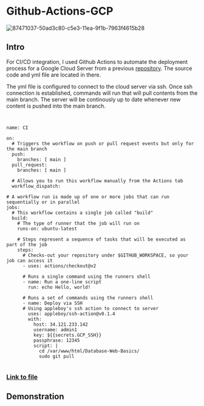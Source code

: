 # Github-Actions-GCP

![87471037-50ad3c80-c5e3-11ea-9f1b-7963f4615b28](https://user-images.githubusercontent.com/53241212/129302453-14ea801d-10f0-4eac-929c-03aa601a1621.png)


<h2>Intro</h2>

For CI/CD integration, I used Github Actions to automate the deployment process for a Google Cloud Server from a previous <a href="https://github.com/jon-michael-c/Database-Web-Basics">repository</a>. The source code and yml file are located in there.

The yml file is configured to connect to the cloud server via ssh. Once ssh connection is established, commands will run that will pull contents from the main branch. The server will be continously up to date whenever new content is pushed into the main branch.

<pre><code>

name: CI

on:
  # Triggers the workflow on push or pull request events but only for the main branch
  push:
    branches: [ main ]
  pull_request:
    branches: [ main ]

  # Allows you to run this workflow manually from the Actions tab
  workflow_dispatch:

# A workflow run is made up of one or more jobs that can run sequentially or in parallel
jobs:
  # This workflow contains a single job called "build"
  build:
    # The type of runner that the job will run on
    runs-on: ubuntu-latest

    # Steps represent a sequence of tasks that will be executed as part of the job
    steps:
      # Checks-out your repository under $GITHUB_WORKSPACE, so your job can access it
      - uses: actions/checkout@v2

      # Runs a single command using the runners shell
      - name: Run a one-line script
        run: echo Hello, world!

      # Runs a set of commands using the runners shell
      - name: Deploy via SSH
      # Using appleboy's ssh action to connect to server
        uses: appleboy/ssh-action@v0.1.4
        with: 
          host: 34.121.233.142
          username: admin1
          key: ${{secrets.GCP_SSH}}
          passphrase: 12345
          script: |
            cd /var/www/html/Database-Web-Basics/
            sudo git pull
            
</code></pre>

<h3><a href="https://github.com/jon-michael-c/Database-Web-Basics/blob/main/.github/workflows/actions.yml">Link to file</a></h3>

<h2>Demonstration</h2>




